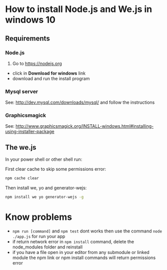 # How to install Node.js and We.js in windows 10

## Requirements

### Node.js

1. Go to https://nodejs.org
  * click in **Download for windows** link
  * download and run the install program

### Mysql server

See: http://dev.mysql.com/downloads/mysql/ and follow the instructions

### Graphicsmagick 

See: http://www.graphicsmagick.org/INSTALL-windows.html#installing-using-installer-package

## The we.js

In your power shell or other shell run:

First clear cache to skip some permissions error:

```sh
npm cache clear
````

Then install we, yo and generator-wejs:

```sh
npm install we yo generator-wejs -g
```


# Know problems

- `npm run [command]` and `npm test` dont works then use the command `node ./app.js` for run your app
- if return network error in `npm install` command, delete the node_modules folder and reinstall
- if you have a file open in your editor from any submodule or linked module the npm link or npm install commands will return permissions error
